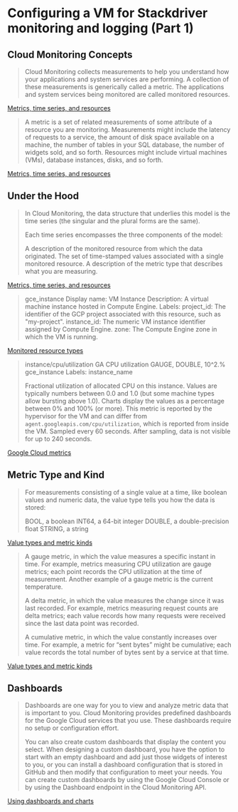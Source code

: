 # Configuring a VM for Stackdriver monitoring and logging (Part 1)

## Cloud Monitoring Concepts

> Cloud Monitoring collects measurements to help you understand how your applications and system services are performing. A collection of these measurements is generically called a metric. The applications and system services being monitored are called monitored resources.

[Metrics, time series, and resources](https://cloud.google.com/monitoring/api/v3/metrics)

> A metric is a set of related measurements of some attribute of a resource you are monitoring. Measurements might include the latency of requests to a service, the amount of disk space available on a machine, the number of tables in your SQL database, the number of widgets sold, and so forth. Resources might include virtual machines (VMs), database instances, disks, and so forth.

[Metrics, time series, and resources](https://cloud.google.com/monitoring/api/v3/metrics)

## Under the Hood

> In Cloud Monitoring, the data structure that underlies this model is the time series (the singular and the plural forms are the same).
>
> Each time series encompasses the three components of the model:
> 
> A description of the monitored resource from which the data originated.
> The set of time-stamped values associated with a single monitored resource.
> A description of the metric type that describes what you are measuring.

[Metrics, time series, and resources](https://cloud.google.com/monitoring/api/v3/metrics)

> gce_instance
> Display name: VM Instance
> Description: A virtual machine instance hosted in Compute Engine.
> Labels:
> project_id: The identifier of the GCP project associated with this resource, such as "my-project".
> instance_id: The numeric VM instance identifier assigned by Compute Engine.
> zone: The Compute Engine zone in which the VM is running.

[Monitored resource types](https://cloud.google.com/monitoring/api/resources#tag_gce_instance)

> instance/cpu/utilization GA
> CPU utilization
> GAUGE, DOUBLE, 10^2.%
> gce_instance
> Labels:
> instance_name
>
> Fractional utilization of allocated CPU on this instance. Values are typically numbers between 0.0 and 1.0 (but some machine types allow bursting above 1.0). Charts display the values as a percentage between 0% and 100% (or more). This metric is reported by the hypervisor for the VM and can differ from `agent.googleapis.com/cpu/utilization`, which is reported from inside the VM. Sampled every 60 seconds. After sampling, data is not visible for up to 240 seconds.

[Google Cloud metrics](https://cloud.google.com/monitoring/api/metrics_gcp)

## Metric Type and Kind

> For measurements consisting of a single value at a time, like boolean values and numeric data, the value type tells you how the data is stored:
>
> BOOL, a boolean
> INT64, a 64-bit integer
> DOUBLE, a double-precision float
> STRING, a string

[Value types and metric kinds](https://cloud.google.com/monitoring/api/v3/kinds-and-types)

> A gauge metric, in which the value measures a specific instant in time. For example, metrics measuring CPU utilization are gauge metrics; each point records the CPU utilization at the time of measurement. Another example of a gauge metric is the current temperature.
>
> A delta metric, in which the value measures the change since it was last recorded. For example, metrics measuring request counts are delta metrics; each value records how many requests were received since the last data point was recorded.
>
> A cumulative metric, in which the value constantly increases over time. For example, a metric for “sent bytes” might be cumulative; each value records the total number of bytes sent by a service at that time.

[Value types and metric kinds](https://cloud.google.com/monitoring/api/v3/kinds-and-types)

## Dashboards

> Dashboards are one way for you to view and analyze metric data that is important to you.
Cloud Monitoring provides predefined dashboards for the Google Cloud services that you use. These dashboards require no setup or configuration effort.
>
> You can also create custom dashboards that display the content you select. When designing a custom dashboard, you have the option to start with an empty dashboard and add just those widgets of interest to you, or you can install a dashboard configuration that is stored in GitHub and then modify that configuration to meet your needs. You can create custom dashboards by using the Google Cloud Console or by using the Dashboard endpoint in the Cloud Monitoring API.

[Using dashboards and charts](https://cloud.google.com/monitoring/dashboards)